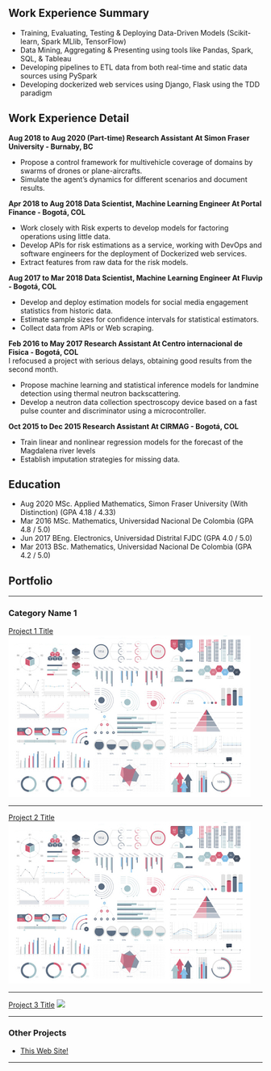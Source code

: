 ## Work Experience Summary
* Training, Evaluating, Testing & Deploying Data-Driven Models (Scikit-learn, Spark MLlib, TensorFlow)
* Data Mining, Aggregating & Presenting using tools like Pandas, Spark, SQL, & Tableau
* Developing pipelines to ETL data from both real-time and static data sources using PySpark
* Developing dockerized web services using Django, Flask using the TDD paradigm

## Work Experience Detail
**Aug 2018  to  Aug 2020 (Part-time) Research Assistant 	At Simon Fraser University - Burnaby, BC**
* Propose a control framework for multivehicle coverage of domains by swarms of drones or plane-aircrafts.
* Simulate the agent’s dynamics for different scenarios and document results.

**Apr 2018 to Aug 2018 Data Scientist, Machine Learning Engineer	At Portal Finance - Bogotá, COL**
* Work closely with Risk experts to develop models for factoring operations using little data.
* Develop APIs for risk estimations as a service, working with DevOps and software engineers for the deployment of Dockerized web services.
* Extract features from raw data for the risk models.

**Aug 2017 to Mar 2018 Data Scientist, Machine Learning Engineer 	At Fluvip - Bogotá, COL**
* Develop and deploy estimation models for social media engagement statistics from historic data.
* Estimate sample sizes for confidence intervals for statistical estimators.
* Collect data from APIs or Web scraping.

**Feb 2016 to May 2017 Research Assistant 	At Centro internacional de Fisica - Bogotá, COL**
<br>I refocused a project with serious delays, obtaining good results from the second month.
* Propose machine learning and statistical inference models for landmine detection using thermal neutron backscattering.
* Develop a neutron data collection spectroscopy device based on a fast pulse counter and discriminator using a microcontroller.

**Oct 2015 to Dec 2015 Research Assistant 	At CIRMAG - Bogotá, COL**
* Train linear and nonlinear regression models for the forecast of the Magdalena river levels
* Establish imputation strategies for missing data.
 
## Education
* Aug 2020    MSc. Applied Mathematics, Simon Fraser University (With Distinction) 	(GPA 4.18 / 4.33)
* Mar 2016    MSc. Mathematics, Universidad Nacional De Colombia	(GPA 4.8 / 5.0)
* Jun 2017    BEng. Electronics, Universidad Distrital FJDC 	(GPA 4.0 / 5.0)
* Mar 2013    BSc. Mathematics, Universidad Nacional De Colombia 	(GPA 4.2 / 5.0)


## Portfolio

---

### Category Name 1 

[Project 1 Title](/sample_page)
<img src="images/dummy_thumbnail.jpg?raw=true"/>

---
[Project 2 Title](/pdf/sample_presentation.pdf)
<img src="images/dummy_thumbnail.jpg?raw=true"/>

---
[Project 3 Title](http://example.com/)
<img src="images/pose_estimation_animation.gif?raw=true"/>

---

### Other Projects

- [This Web Site!](https://github.com/juandados/juandados.github.io)

---
